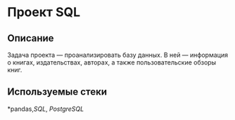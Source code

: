 # Проект SQL

## Описание

Задача проекта — проанализировать базу данных.
В ней — информация о книгах, издательствах, авторах, а также пользовательские обзоры книг. 

## Используемые стеки

*pandas,*SQL*, *PostgreSQL*
